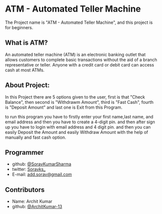 
# ATM - Automated Teller Machine

The Project name is "ATM -  Automated Teller Machine", and this project is for beginners.

## What is ATM?
An automated teller machine (ATM) is an electronic banking outlet that allows customers to complete basic transactions without the aid of a branch representative or teller. Anyone with a credit card or debit card can access cash at most ATMs.

## About Project:

In this Project there are 5 options given to the user, first is that "Check Balance", then second is "Withdrawm Amount", third is "Fast Cash", fourth is "Deposit Amount" and last one is Exit from this Program. 

to run this program you have to firstly enter your first name,last name, and email address and then you have to create a 4-digit pin. and then after sign up you have to login with email address and 4 digit pin. and then you can easily Deposit the Amount and easily Withdraw Amount with the help of manually and fast cash option.

## Programmer

- github: [@SoravKumarSharma](https://www.github.com/SoravKumarSharma)
- twitter: [Soravks_](https://twitter.com/soravks_)
- E-mail: add.sorav@gmail.com

## Contributors
- Name: Archit Kumar
- github: [@ArchitKumar-13](https://www.github.com/ArchitKumar-13)